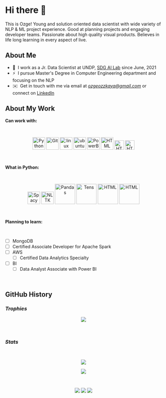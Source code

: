 # **Hi there** 👋

This is Ozge! Young and solution oriented data scientist with wide variety of NLP & ML project experience. Good at  planning projects and engaging developer teams. Passionate about high quality visual products. Believes in life long learning in every aspect of live.

## **About Me**

* 💫 &nbsp;I work as a Jr. Data Scientist at UNDP, [SDG AI Lab](https://sdgailab.org/) since June, 2021
* ⚡ &nbsp;I pursue Master's Degree in Computer Engineering department and focusing on the NLP 
* ✉️ &nbsp;Get in touch with me via email at *ozgeozzkaya@gmail.com* or connect on [LinkedIn](https://www.linkedin.com/in/ozgeozzkaya/)

## **About My Work**

**Can work with:**

<br>

<p align="center">
	<img title="Python" alt="Python" src="https://raw.githubusercontent.com/Thomas-George-T/Thomas-George-T/master/assets/python.svg" width="40" height="40" />
	<img title="Git" alt="Git" src="https://seeklogo.com/images/G/git-logo-CD8D6F1C09-seeklogo.com.png" width="40" height="40" />
	<img title="jira" alt="linux" src="https://cdn.worldvectorlogo.com/logos/jira-1.svg" width="40" />
	<img title="ubuntu" alt="ubuntu" src="https://upload.wikimedia.org/wikipedia/commons/a/ab/Logo-ubuntu_cof-orange-hex.svg" width="40" />	
  <img title="PowerBI" alt="PowerBI" src="https://upload.wikimedia.org/wikipedia/commons/c/cf/New_Power_BI_Logo.svg" width="40" />	
  <img title="HTML" alt="HTML" src="https://upload.wikimedia.org/wikipedia/commons/6/61/HTML5_logo_and_wordmark.svg" width="40" />
  <img title="HTML" alt="HTML" src="https://upload.wikimedia.org/wikipedia/commons/thumb/d/d5/CSS3_logo_and_wordmark.svg/800px-CSS3_logo_and_wordmark.svg.png" width="30" />
  <img title="HTML" alt="HTML" src="https://upload.wikimedia.org/wikipedia/commons/3/38/Jupyter_logo.svg" width="30" />	

</p>

<br>

**What in Python:**

<br>

<p align="center">
	<img title="Spacy" alt="Spacy" src="https://upload.wikimedia.org/wikipedia/commons/8/88/SpaCy_logo.svg" width="40" height="40" />
	<img title="NLTK" alt="NLTK" src="https://miro.medium.com/max/888/1*5dQO7LHrsy3lIi2d0bgRLw.png" width="40" height="40" />
	<img title="Pandas" alt="Pandas" src="https://pandas.pydata.org/static/img/pandas.svg" width="65" />
  <img title="Tens" alt="Tens" src="https://upload.wikimedia.org/wikipedia/commons/a/ab/TensorFlow_logo.svg" width="65" />	
  <img title="HTML" alt="HTML" src="https://upload.wikimedia.org/wikipedia/commons/0/05/Scikit_learn_logo_small.svg" width="65" />
  <img title="HTML" alt="HTML" src="https://matplotlib.org/stable/_images/sphx_glr_logos2_003_2_0x.png" width="65" />


</p>

<br>

**Planning to learn:**

<br>

- [ ] MongoDB
- [ ] Certified Associate Developer for Apache Spark
- [ ] AWS
	- [ ] Certified Data Analytics Specialty
- [ ] BI
	- [ ] Data Analyst Associate with Power BI

<br>

## **GitHub History**

### ***Trophies***

<p align="center">
<a target="_blank"><img src="https://github-profile-trophy.vercel.app/?username=OzgeOzkaya&theme=gruvbox"></img></a>
</p>
<br>

### ***Stats***

<br>
<p align="center">
<a target="_blank"><img src="https://github-readme-stats.vercel.app/api?username=OzgeOzkaya&count_private=true&show_icons=true&theme=merko"></img></a>

</p>

<p align="center">
<a target="_blank"><img src="http://github-readme-streak-stats.herokuapp.com?user=OzgeOzkaya&theme=merko&hide_border=true"></img></a>
</p>
<br>
<p align="center">
<a target="_blank" href="https://www.linkedin.com/in/ozgeozzkaya"><img src="https://img.shields.io/badge/-LinkedIn-0077B5?style=for-the-badge&logo=Linkedin&logoColor=white"></img></a>
<a target="_blank" href="mailto:ozgeozzkaya@gmail.com"><img src="https://img.shields.io/badge/-Gmail-D14836?style=for-the-badge&logo=Gmail&logoColor=white"></img></a>
<a target="_blank" href=""><img src="https://img.shields.io/badge/-Medium-12100E?style=for-the-badge&logo=Medium&logoColor=white"></img></a>
</p>

